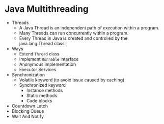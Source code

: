 # Java Multithreading

* Threads
  * A Java Thread is an independent path of execution within a program.
  * Many Threads can run concurrently within a program.
  * Every Thread in Java is created and controlled by the java.lang.Thread class.
* Ways
  * Extend `Thread` class
  * Implement `Runnable` interface
  * Anonymous implementation
  * Executor Services
* Synchronization
  * Volatile keyword (to avoid issue caused by caching)
  * Synchronized keyword
    * Instance methods
    * Static methods
    * Code blocks
* Countdown Latch
* Blocking Queue
* Wait And Notify
